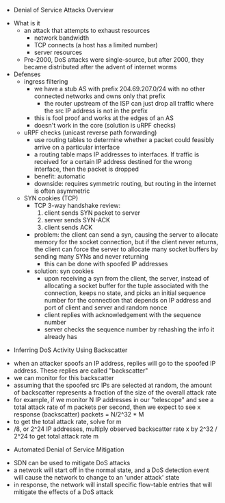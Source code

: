 * Denial of Service Attacks Overview
- What is it
  - an attack that attempts to exhaust resources
    - network bandwidth
    - TCP connects (a host has a limited number)
    - server resources
  - Pre-2000, DoS attacks were single-source, but after 2000, they became distributed after the advent of internet worms
- Defenses
  - ingress filtering
    - we have a stub AS with prefix 204.69.207.0/24 with no other connected networks and owns only that prefix
      - the router upstream of the ISP can just drop all traffic where the src IP address is not in the prefix
	- this is fool proof and works at the edges of an AS
	- doesn't work in the core (solution is uRPF checks)
  - uRPF checks (unicast reverse path forwarding)
    - use routing tables to determine whether a packet could feasibly arrive on a particular interface
    - a routing table maps IP addresses to interfaces. If traffic is received for a certain IP address destined for the wrong interface, then the packet is dropped
    - benefit: automatic
    - downside: requires symmetric routing, but routing in the internet is often asymmetric
  - SYN cookies (TCP)
    - TCP 3-way handshake review:
      1. client sends SYN packet to server
      2. server sends SYN-ACK
      3. client sends ACK
    - problem: the client can send a syn, causing the server to allocate memory for the socket connection, but if the client never returns, the client can force the server to allocate many socket buffers by sending many SYNs and never returning
      - this can be done with spoofed IP addresses
    - solution: syn cookies
      - upon receiving a syn from the client, the server, instead of allocating a socket buffer for the tuple associated with the connection, keeps no state, and picks an initial sequence number for the connection that depends on IP address and port of client and server and random nonce
      - client replies with acknowledgement with the sequence number
      - server checks the sequence number by rehashing the info it already has
* Inferring DoS Activity Using Backscatter
- when an attacker spoofs an IP address, replies will go to the spoofed IP address. These replies are called "backscatter"
- we can monitor for this backscatter
- assuming that the spoofed src IPs are selected at random, the amount of backscatter represents a fraction of the size of the overall attack rate
- for example, if we monitor N IP addresses in our "telescope" and see a total attack rate of m packets per second, then we expect to see x response (backscatter) packets =  N/2^32 * M 
- to get the total attack rate, solve for m
- /8, or 2^24 IP addresses, multiply observed backscatter rate x by 2^32 / 2^24 to get total attack rate m
* Automated Denial of Service Mitigation
- SDN can be used to mitigate DoS attacks
- a network will start off in the normal state, and a DoS detection event will cause the network to change to an 'under attack' state
- in response, the network will install specific flow-table entries that will mitigate the effects of a DoS attack




